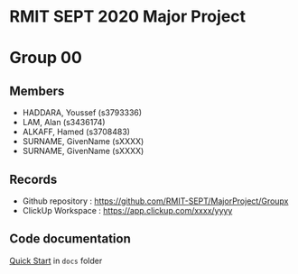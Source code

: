 # RMIT SEPT 2020 Major Project

# Group 00

## Members
* HADDARA, Youssef (s3793336)
* LAM, Alan (s3436174)
* ALKAFF, Hamed (s3708483)
* SURNAME, GivenName (sXXXX)
* SURNAME, GivenName (sXXXX)

## Records

* Github repository : https://github.com/RMIT-SEPT/MajorProject/Groupx
* ClickUp Workspace : https://app.clickup.com/xxxx/yyyy


## Code documentation

[Quick Start](/docs/README.md) in `docs` folder
